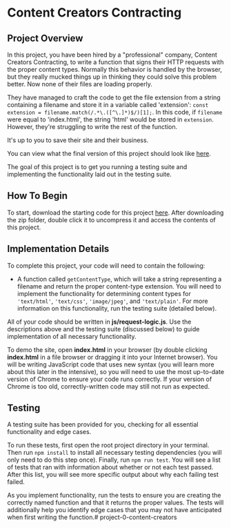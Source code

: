 # Content Creators Contracting

## Project Overview

In this project, you have been hired by a "professional" company, Content Creators Contracting, to write a function
that signs their HTTP requests with the proper content types. Normally this behavior is handled
by the browser, but they really mucked things up in thinking they could solve this problem better. Now none of their files are loading properly.

They have managed to craft the code to get the file extension from a string containing a filename and store it in a variable called 'extension': `const extension = filename.match(/.*\.([^\.]*)$/)[1];`. In this code, if `filename` were equal to 'index.html', the string 'html' would be stored in `extension`. However, they're struggling to write the rest of the function.

It's up to you to save their site and their business.

You can view what the final version of this project should look like <a href="https://s3.amazonaws.com/codecademy-content/programs/build-apis/projects/build-apis-project-0-content-creators/index.html" target="_blank">here</a>.

The goal of this project is to get you running a testing suite and implementing the functionality laid out in the testing suite.

## How To Begin

To start, download the starting code for this project <a href="https://s3.amazonaws.com/codecademy-content/PRO/skill-paths/backend-javascript/projects/content-creators/project-0-content-creators-start.zip" target="_blank">here</a>. After downloading the zip folder, double click it to uncompress it and access the contents of this project.

## Implementation Details

To complete this project, your code will need to contain the following:

* A function called `getContentType`, which will take a string representing a filename and return the proper content-type extension. You will need to implement the functionality for determining content types for `'text/html'`, `'text/css'`, `'image/jpeg'`, and `'text/plain'`. For more information on this functionality, run the testing suite (detailed below).

All of your code should be written in **js/request-logic.js**.  Use the descriptions above and the testing suite (discussed below) to guide implementation of all necessary functionality.

To demo the site, open **index.html** in your browser (by double clicking **index.html** in a file browser or dragging it into your Internet browser). You will be writing
JavaScript code that uses new syntax (you will learn more about this later in the intensive),
so you will need to use the most up-to-date version of Chrome to ensure your code runs correctly. If your
version of Chrome is too old, correctly-written code may still not run as expected.

## Testing

A testing suite has been provided for you, checking for all essential functionality and
edge cases.

To run these tests, first open the root project directory in your terminal. Then run `npm install` to install
all necessary testing dependencies (you will only need to do this step once).
Finally, run `npm run test`. You will see a list of tests that ran with information
about whether or not each test passed. After this list, you will see more specific output
about why each failing test failed.

As you implement functionality, run the tests to
ensure you are creating the correctly named function and that it returns the proper values.
The tests will additionally help you identify edge cases that you may not have anticipated
when first writing the function.# project-0-content-creators
